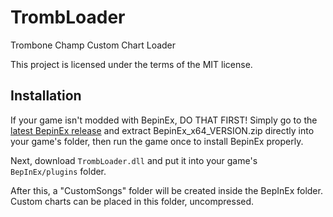 # TrombLoader
Trombone Champ Custom Chart Loader

This project is licensed under the terms of the MIT license.

## Installation
If your game isn't modded with BepinEx, DO THAT FIRST! Simply go to the [latest BepinEx release](https://github.com/BepInEx/BepInEx/releases) and extract BepinEx_x64_VERSION.zip directly into your game's folder, then run the game once to install BepinEx properly.

Next, download `TrombLoader.dll` and put it into your game's `BepInEx/plugins` folder.

After this, a "CustomSongs" folder will be created inside the BepInEx folder. Custom charts can be placed in this folder, uncompressed.
